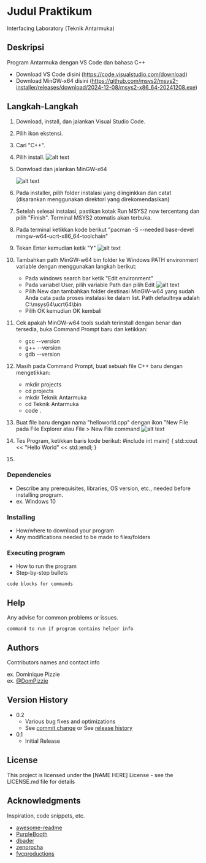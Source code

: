 # Judul Praktikum

Interfacing Laboratory (Teknik Antarmuka)

## Deskripsi

Program Antarmuka dengan VS Code dan bahasa C++
* Download VS Code disini (https://code.visualstudio.com/download)
* Download MinGW-x64 disini (https://github.com/msys2/msys2-installer/releases/download/2024-12-08/msys2-x86_64-20241208.exe)

## Langkah-Langkah
1) Download, install, dan jalankan Visual Studio Code.
2) Pilih ikon ekstensi.
3) Cari "C++".
4) Pilih install.
   ![alt text](https://github.com/jatisides/jatisides/blob/main/cpp-extension.png)
5) Donwload dan jalankan MinGW-x64
   
   ![alt text](https://github.com/jatisides/jatisides/blob/main/image_2025-02-09_105748383.png)
7) Pada installer, pilih folder instalasi yang diinginkkan dan catat (disarankan menggunakan direktori yang direkomendasikan)
8) Setelah selesai instalasi, pastikan kotak Run MSYS2 now tercentang dan pilih "Finish". Terminal MSYS2 otomatis akan terbuka.
9) Pada terminal ketikkan kode berikut "pacman -S --needed base-devel mingw-w64-ucrt-x86_64-toolchain"
10) Tekan Enter kemudian ketik "Y"
   ![alt text](https://github.com/jatisides/jatisides/blob/main/cpp-install-msys2-toolchain.png)
11) Tambahkan path MinGW-w64 bin folder ke Windows PATH environment variable dengan menggunakan langkah berikut:
    *  Pada windows search bar ketik "Edit environment"
    *  Pada variabel User, pilih variable Path dan pilih Edit
       ![alt text](https://github.com/jatisides/jatisides/blob/main/Env_User.png)
    *  Pilih New dan tambahkan folder destinasi MinGW-w64 yang sudah Anda cata pada proses instalasi ke dalam list. Path defaultnya adalah C:\msys64\ucrt64\bin
    *  Pilih OK kemudian OK kembali
12) Cek apakah MinGW-w64 tools sudah terinstall dengan benar dan tersedia, buka Command Prompt baru dan ketikkan:
    * gcc --version
    * g++ --version
    * gdb --version
13) Masih pada Command Prompt, buat sebuah file C++ baru dengan mengetikkan:
    * mkdir projects
    * cd projects
    * mkdir Teknik Antarmuka
    * cd Teknik Antarmuka
    * code .
14) Buat file baru dengan nama "helloworld.cpp" dengan ikon "New File pada File Explorer atau File > New File command
    ![alt text](https://github.com/jatisides/jatisides/blob/main/new-file.png)
15) Tes Program, ketikkan baris kode berikut:
    #include <iostream>
    int main()
      {
          std::cout << "Hello World" << std::endl;
      }


17) 
   
    

### Dependencies

* Describe any prerequisites, libraries, OS version, etc., needed before installing program.
* ex. Windows 10

### Installing

* How/where to download your program
* Any modifications needed to be made to files/folders

### Executing program

* How to run the program
* Step-by-step bullets
```
code blocks for commands
```

## Help

Any advise for common problems or issues.
```
command to run if program contains helper info
```

## Authors

Contributors names and contact info

ex. Dominique Pizzie  
ex. [@DomPizzie](https://twitter.com/dompizzie)

## Version History

* 0.2
    * Various bug fixes and optimizations
    * See [commit change]() or See [release history]()
* 0.1
    * Initial Release

## License

This project is licensed under the [NAME HERE] License - see the LICENSE.md file for details

## Acknowledgments

Inspiration, code snippets, etc.
* [awesome-readme](https://github.com/matiassingers/awesome-readme)
* [PurpleBooth](https://gist.github.com/PurpleBooth/109311bb0361f32d87a2)
* [dbader](https://github.com/dbader/readme-template)
* [zenorocha](https://gist.github.com/zenorocha/4526327)
* [fvcproductions](https://gist.github.com/fvcproductions/1bfc2d4aecb01a834b46)
